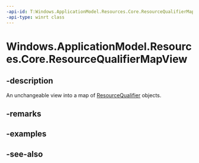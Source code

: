 ```yaml
---
-api-id: T:Windows.ApplicationModel.Resources.Core.ResourceQualifierMapView
-api-type: winrt class
---
```


<!-- Class syntax.
public class ResourceQualifierMapView : Windows.Foundation.Collections.IIterable<Windows.Foundation.Collections.IKeyValuePair<System.String, System.String>>, Windows.Foundation.Collections.IMapView<System.String, System.String>
-->

# Windows.ApplicationModel.Resources.Core.ResourceQualifierMapView

## -description
An unchangeable view into a map of [ResourceQualifier](resourcequalifier.md) objects.

## -remarks

## -examples

## -see-also
